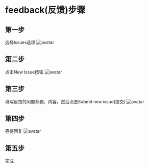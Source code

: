 # feedback(反馈)步骤

## 第一步
选择Issues选项
![avatar](http://tokenbank.skyfromwell.com/feedback/step_1.png)
## 第二步
点击New Issue按钮
![avatar](http://tokenbank.skyfromwell.com/feedback/step_2.png)
## 第三步
填写反馈的问题标题，内容，然后点击Submit new issue(提交)
![avatar](http://tokenbank.skyfromwell.com/feedback/step_3.png)
## 第四步
等待回复
![avatar](http://tokenbank.skyfromwell.com/feedback/step_3.png)

## 第五步
完成